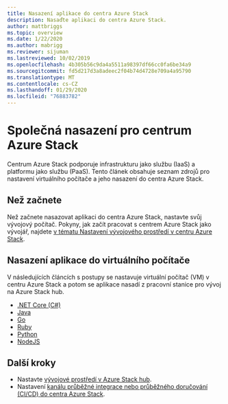 ```yaml
---
title: Nasazení aplikace do centra Azure Stack
description: Nasaďte aplikaci do centra Azure Stack.
author: mattbriggs
ms.topic: overview
ms.date: 1/22/2020
ms.author: mabrigg
ms.reviewer: sijuman
ms.lastreviewed: 10/02/2019
ms.openlocfilehash: 4b305b56c9da4a5511a98397df66cc0fa6be34a9
ms.sourcegitcommit: fd5d217d3a8adeec2f04b74d4728e709a4a95790
ms.translationtype: MT
ms.contentlocale: cs-CZ
ms.lasthandoff: 01/29/2020
ms.locfileid: "76883782"
---
```

# <a name="common-deployments-for-azure-stack-hub"></a>Společná nasazení pro centrum Azure Stack

Centrum Azure Stack podporuje infrastrukturu jako službu (IaaS) a platformu jako službu (PaaS). Tento článek obsahuje seznam zdrojů pro nastavení virtuálního počítače a jeho nasazení do centra Azure Stack.

## <a name="before-you-begin"></a>Než začnete

Než začnete nasazovat aplikaci do centra Azure Stack, nastavte svůj vývojový počítač. Pokyny, jak začít pracovat s centrem Azure Stack jako vývojář, najdete [v tématu Nastavení vývojového prostředí v centru Azure Stack](azure-stack-dev-start.md).

## <a name="deploy-an-app-to-a-vm"></a>Nasazení aplikace do virtuálního počítače

V následujících článcích s postupy se nastavuje virtuální počítač (VM) v centru Azure Stack a potom se aplikace nasadí z pracovní stanice pro vývoj na Azure Stack hub.

- [.NET Core (C#)](azure-stack-dev-start-howto-vm-dotnet.md)
- [Java](azure-stack-dev-start-howto-vm-java.md)
- [Go](azure-stack-dev-start-howto-vm-go.md)
- [Ruby](azure-stack-dev-start-howto-vm-ruby.md)
- [Python](azure-stack-dev-start-howto-vm-python.md)
- [NodeJS](azure-stack-dev-start-howto-vm-nodejs.md)

## <a name="next-steps"></a>Další kroky

- Nastavte [vývojové prostředí v Azure Stack hub](azure-stack-dev-start.md).
- Nastavení [kanálu průběžné integrace nebo průběžného doručování (CI/CD) do centra Azure Stack](azure-stack-solution-pipeline.md).
